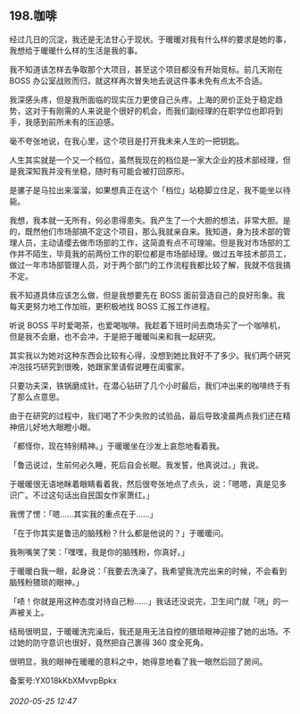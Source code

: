 ## 198.咖啡
经过几日的沉淀，我还是无法甘心于现状。于暖暖对我有什么样的要求是她的事，我想给于暖暖什么样的生活是我的事。


我不知道该怎样去争取那个大项目，甚至这个项目都没有开始竞标。前几天刚在 BOSS 办公室战败而归，就这样再次冒失地去说这件事未免有点太不合适。


我深感头疼，但是我所面临的现实压力更使自己头疼。上海的房价正处于稳定趋势，这对于有刚需的人来说是个很好的机会，而我们副经理的在职学位也即将到手，我感到前所未有的压迫感。


毫不夸张地说，在我心里，这个项目是打开我未来人生的一把钥匙。


人生其实就是一个又一个档位，虽然我现在的档位是一家大企业的技术部经理，但是我深知我并没有坐稳，随时有可能会被打回原形。


是骡子是马拉出来溜溜，如果想真正在这个「档位」站稳脚立住足，我不能坐以待毙。


我想，我本就一无所有，何必患得患失。我产生了一个大胆的想法，非常大胆。是的，既然他们市场部搞不定这个项目，那么我就亲自来。我知道，身为技术部的管理人员，主动请缨去做市场部的工作，这简直有点不可理喻。但是我对市场部的工作并不陌生，毕竟我的前两份工作的职位都是市场部经理。做过五年技术部员工，做过一年市场部管理人员，对于两个部门的工作流程我都比较了解，我就不信我搞不定。


我不知道具体应该怎么做，但是我想要先在 BOSS 面前营造自己的良好形象。我每天更努力地工作加班，更积极地找 BOSS 汇报工作进程。


听说 BOSS 平时爱喝茶，也爱喝咖啡。我趁着下班时间去商场买了一个咖啡机，但是我不会磨，也不会冲，于是把于暖暖叫来和我一起研究。


其实我以为她对这种东西会比较有心得，没想到她比我好不了多少。我们两个研究冲泡技巧研究到很晚，她跟家里请假说睡在闺蜜家。


只要功夫深，铁锅磨成针。在潜心钻研了几个小时最后，我们冲出来的咖啡终于有了那么点意思。


由于在研究的过程中，我们喝了不少失败的试验品，最后导致凌晨两点我们还在精神倍儿好地大眼瞪小眼。


「都怪你，现在特别精神。」于暖暖坐在沙发上哀怨地看着我。


「鲁迅说过，生前何必久睡，死后自会长眠。我发誓，他真说过。」我说。


于暖暖很无语地眯着眼睛看着我，然后很夸张地点了点头，说：「嗯嗯，真是见多识广。不过这句话出自民国女作家萧红。」


我愣了愣：「嗯……其实我的重点在于……」


「在于你其实是鲁迅的脑残粉？什么都是他说的？」于暖暖问。


我咧嘴笑了笑：「嘿嘿，我是你的脑残粉，你真好。」


于暖暖白我一眼，起身说：「我要去洗澡了。我希望我洗完出来的时候，不会看到脑残粉猥琐的眼神。」


「啧！你就是用这种态度对待自己粉……」我话还没说完，卫生间门就「咣」的一声被关上。


结局很明显，于暖暖洗完澡后，我还是用无法自控的猥琐眼神迎接了她的出场。不过她的防守意识也很好，竟然把自己裹得 360 度全死角。


很明显，我的眼神在暖暖的意料之中，她得意地看了我一眼然后回了房间。


备案号:YX018kKbXMvvpBpkx


###### 2020-05-25 12:47
